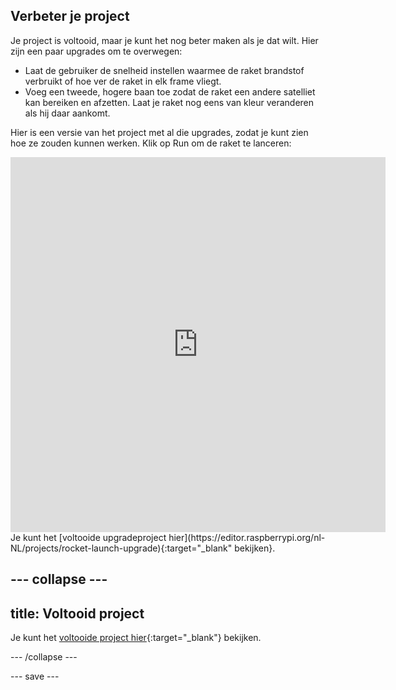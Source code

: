## Verbeter je project
Je project is voltooid, maar je kunt het nog beter maken als je dat wilt. Hier zijn een paar upgrades om te overwegen:

 + Laat de gebruiker de snelheid instellen waarmee de raket brandstof verbruikt of hoe ver de raket in elk frame vliegt.
 + Voeg een tweede, hogere baan toe zodat de raket een andere satelliet kan bereiken en afzetten. Laat je raket nog eens van kleur veranderen als hij daar aankomt.

Hier is een versie van het project met al die upgrades, zodat je kunt zien hoe ze zouden kunnen werken. Klik op Run om de raket te lanceren:

<iframe src="https://editor.raspberrypi.org/nl-NL/embed/viewer/rocket-launch-upgrade" width="600" height="600" frameborder="0" marginwidth="0" marginheight="0" allowfullscreen>
</iframe> Je kunt het [voltooide upgradeproject hier](https://editor.raspberrypi.org/nl-NL/projects/rocket-launch-upgrade){:target="_blank" bekijken}.

--- collapse ---
---
title: Voltooid project
---

Je kunt het [voltooide project hier](https://editor.raspberrypi.org/nl-NL/projects/rocket-launch-example){:target="_blank"} bekijken.

--- /collapse ---

--- save ---
